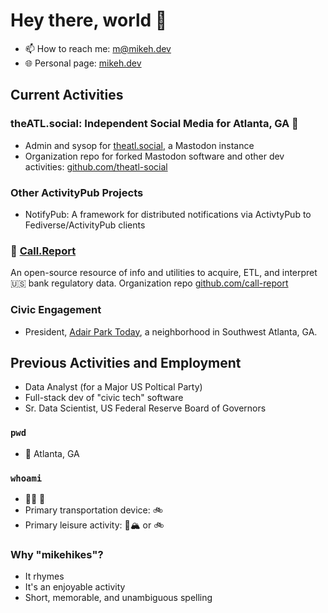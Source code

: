 # Hey there, world 👋

- 📫 How to reach me: m@mikeh.dev
- 🌐 Personal page: [mikeh.dev](https://mikeh.dev)

## Current Activities

### theATL.social: Independent Social Media for Atlanta, GA 🍑
- Admin and sysop for [theatl.social](https://theatl.social), a Mastodon instance
- Organization repo for forked Mastodon software and other dev activities: [github.com/theatl-social](https://github.com/theatl-social)

### Other ActivityPub Projects
- NotifyPub: A framework for distributed notifications via ActivtyPub to Fediverse/ActivityPub clients
  
### 🏦 [Call.Report](https://call.report)

An open-source resource of info and utilities to acquire, ETL, and interpret 🇺🇸 bank regulatory data. Organization repo [github.com/call-report](https://github.com/call-report)

### Civic Engagement
- President, [Adair Park Today](https://adairpark.com), a neighborhood in Southwest Atlanta, GA.

## Previous Activities and Employment
- Data Analyst (for a Major US Poltical Party)
- Full-stack dev of "civic tech" software
- Sr. Data Scientist, US Federal Reserve Board of Governors

### `pwd`
- 📍 Atlanta, GA

### `whoami`
- 🏳️‍🌈 👬
- Primary transportation device: 🚲
- Primary leisure activity: 🥾🏔 or 🚲 
   
### Why "mikehikes"?
- It rhymes
- It's an enjoyable activity
- Short, memorable, and unambiguous spelling
